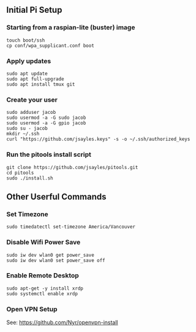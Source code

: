 ## Initial Pi Setup

### Starting from a raspian-lite (buster) image

```
touch boot/ssh
cp conf/wpa_supplicant.conf boot
```

### Apply updates

```
sudo apt update
sudo apt full-upgrade
sudo apt install tmux git
```

### Create your user

```
sudo adduser jacob
sudo usermod -a -G sudo jacob
sudo usermod -a -G gpio jacob
sudo su - jacob
mkdir ~/.ssh
curl "https://github.com/jsayles.keys" -s -o ~/.ssh/authorized_keys
```

### Run the pitools install script

```
git clone https://github.com/jsayles/pitools.git
cd pitools
sudo ./install.sh
```

## Other Userful Commands

### Set Timezone
```
sudo timedatectl set-timezone America/Vancouver
```

### Disable Wifi Power Save
```
sudo iw dev wlan0 get power_save
sudo iw dev wlan0 set power_save off
```

### Enable Remote Desktop
```
sudo apt-get -y install xrdp
sudo systemctl enable xrdp
```

### Open VPN Setup

See:  https://github.com/Nyr/openvpn-install
